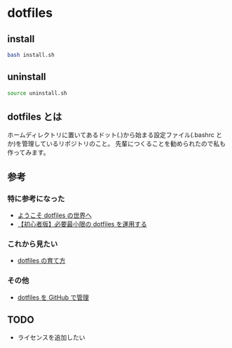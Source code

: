 # dotfiles

## install

```bash
bash install.sh
```

## uninstall

```bash
source uninstall.sh
```

## dotfiles とは

ホームディレクトリに置いてあるドット(.)から始まる設定ファイル(.bashrc とか)を管理しているリポジトリのこと。
先輩につくることを勧められたので私も作ってみます。

## 参考

### 特に参考になった

- [ようこそ dotfiles の世界へ](https://qiita.com/yutkat/items/c6c7584d9795799ee164)
- [【初心者版】必要最小限の dotfiles を運用する](https://qiita.com/ganyariya/items/d9adffc6535dfca6784b)

### これから見たい

- [dotfiles の育て方](https://qiita.com/reireias/items/b33b5c824a56dc89e1f7)

### その他

- [dotfiles を GitHub で管理](https://qiita.com/okamos/items/7f5461814e8ed8916870)

## TODO

- ライセンスを追加したい
